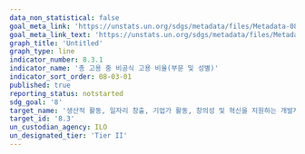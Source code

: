 ```yaml
---
data_non_statistical: false
goal_meta_link: 'https://unstats.un.org/sdgs/metadata/files/Metadata-08-03-01.pdf'
goal_meta_link_text: 'https://unstats.un.org/sdgs/metadata/files/Metadata-08-03-01.pdf'
graph_title: 'Untitled'
graph_type: line
indicator_number: 8.3.1
indicator_name: '총 고용 중 비공식 고용 비율(부문 및 성별)'
indicator_sort_order: 08-03-01
published: true
reporting_status: notstarted
sdg_goal: '8'
target_name: '생산적 활동, 일자리 창출, 기업가 활동, 창의성 및 혁신을 지원하는 개발지향형 정책 촉진; 중소기업 육성'
target_id: '8.3'
un_custodian_agency: ILO
un_designated_tier: 'Tier II'
---
```

